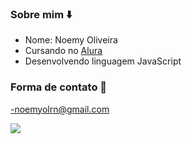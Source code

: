 ### Sobre mim ⬇️

- Nome: Noemy Oliveira
- Cursando no [Alura](https://www.alura.com.br)
- Desenvolvendo linguagem JavaScript 

### Forma de contato 📧

-noemyolrn@gmail.com


![](https://tenor.com/pt-BR/search/bts-suga-kiss-gifs)

